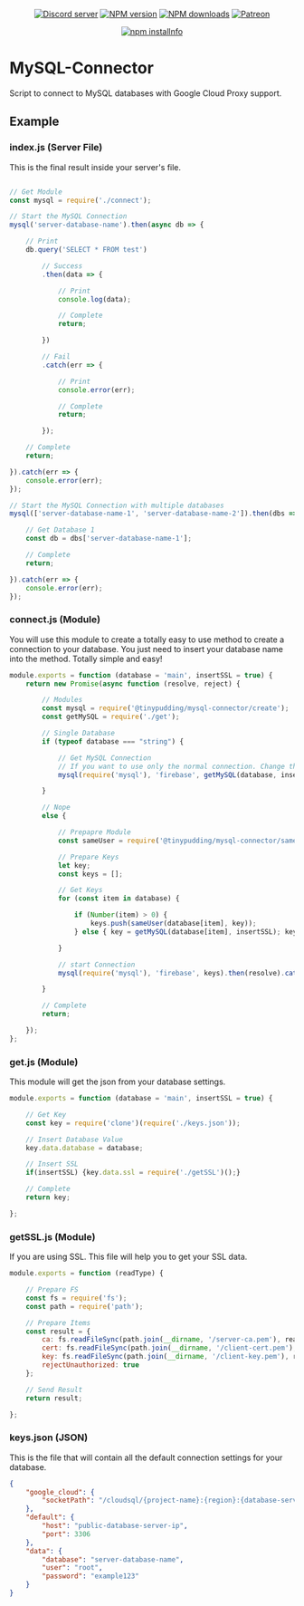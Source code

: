 <div align="center">
<p>
    <a href="https://discord.gg/TgHdvJd"><img src="https://img.shields.io/discord/413193536188579841?color=7289da&logo=discord&logoColor=white" alt="Discord server" /></a>
    <a href="https://www.npmjs.com/package/@tinypudding/mysql-connector"><img src="https://img.shields.io/npm/v/@tinypudding/mysql-connector.svg?maxAge=3600" alt="NPM version" /></a>
    <a href="https://www.npmjs.com/package/@tinypudding/mysql-connector"><img src="https://img.shields.io/npm/dt/@tinypudding/mysql-connector.svg?maxAge=3600" alt="NPM downloads" /></a>
    <a href="https://www.patreon.com/JasminDreasond"><img src="https://img.shields.io/badge/donate-patreon-F96854.svg" alt="Patreon" /></a>
</p>
<p>
    <a href="https://nodei.co/npm/@tinypudding/mysql-connector/"><img src="https://nodei.co/npm/@tinypudding/mysql-connector.png?downloads=true&stars=true" alt="npm installnfo" /></a>
</p>
</div>

# MySQL-Connector
Script to connect to MySQL databases with Google Cloud Proxy support.

## Example

### index.js (Server File)
This is the final result inside your server's file.
```js

// Get Module
const mysql = require('./connect');

// Start the MySQL Connection
mysql('server-database-name').then(async db => {

    // Print
    db.query('SELECT * FROM test')

        // Success
        .then(data => {

            // Print
            console.log(data);

            // Complete
            return;

        })

        // Fail
        .catch(err => {

            // Print
            console.error(err);

            // Complete
            return;

        });

    // Complete
    return;      

}).catch(err => {
    console.error(err);
});

// Start the MySQL Connection with multiple databases
mysql(['server-database-name-1', 'server-database-name-2']).then(dbs => {

    // Get Database 1
    const db = dbs['server-database-name-1'];

    // Complete
    return;      

}).catch(err => {
    console.error(err);
});

```

### connect.js (Module)
You will use this module to create a totally easy to use method to create a connection to your database. You just need to insert your database name into the method. Totally simple and easy!
```js
module.exports = function (database = 'main', insertSSL = true) {
    return new Promise(async function (resolve, reject) {

        // Modules
        const mysql = require('@tinypudding/mysql-connector/create');
        const getMySQL = require('./get');

        // Single Database
        if (typeof database === "string") {

            // Get MySQL Connection
            // If you want to use only the normal connection. Change the "firebase" option to "default".
            mysql(require('mysql'), 'firebase', getMySQL(database, insertSSL)).then(resolve).catch(reject);

        }

        // Nope
        else {

            // Prepapre Module
            const sameUser = require('@tinypudding/mysql-connector/sameUser');

            // Prepare Keys
            let key;
            const keys = [];

            // Get Keys
            for (const item in database) {

                if (Number(item) > 0) {
                    keys.push(sameUser(database[item], key));
                } else { key = getMySQL(database[item], insertSSL); keys.push(key); }

            }

            // start Connection
            mysql(require('mysql'), 'firebase', keys).then(resolve).catch(reject);

        }

        // Complete
        return;

    });
};
```

### get.js (Module)
This module will get the json from your database settings.
```js
module.exports = function (database = 'main', insertSSL = true) {

    // Get Key
    const key = require('clone')(require('./keys.json'));

    // Insert Database Value
    key.data.database = database;

    // Insert SSL
    if(insertSSL) {key.data.ssl = require('./getSSL')();}

    // Complete
    return key;

};
```

### getSSL.js (Module)
If you are using SSL. This file will help you to get your SSL data.
```js
module.exports = function (readType) {

    // Prepare FS
    const fs = require('fs');
    const path = require('path');

    // Prepare Items
    const result = {
        ca: fs.readFileSync(path.join(__dirname, '/server-ca.pem'), readType),
        cert: fs.readFileSync(path.join(__dirname, '/client-cert.pem'), readType),
        key: fs.readFileSync(path.join(__dirname, '/client-key.pem'), readType),
        rejectUnauthorized: true
    };

    // Send Result
    return result;

};
```

### keys.json (JSON)
This is the file that will contain all the default connection settings for your database.
```json
{
    "google_cloud": {
        "socketPath": "/cloudsql/{project-name}:{region}:{database-server-id}"
    },
    "default": {
        "host": "public-database-server-ip",
        "port": 3306
    },
    "data": {
        "database": "server-database-name",
        "user": "root",
        "password": "example123"
    }
}
```